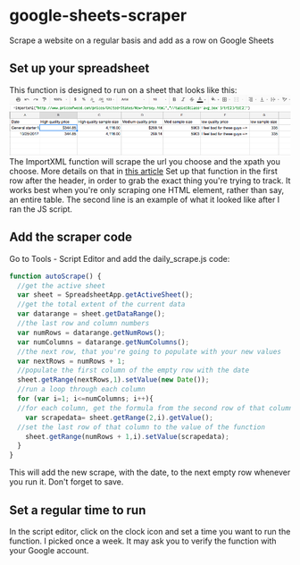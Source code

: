 # google-sheets-scraper
Scrape a website on a regular basis and add as a row on Google Sheets
## Set up your spreadsheet
This function is designed to run on a sheet that looks like this:
![Spreadsheet](Screen%20Shot%202017-10-25%20at%202.11.46%20PM.png)
The ImportXML function will scrape the url you choose and the xpath you choose. More details on that in [this article](https://www.benlcollins.com/spreadsheets/google-sheet-web-scraper/)
Set up that function in the first row after the header, in order to grab the exact thing you're trying to track. It works best when you're only scraping one HTML element, rather than say, an entire table. The second line is an example of what it looked like after I ran the JS script.

## Add the scraper code
Go to Tools - Script Editor and add the daily_scrape.js code:
```javascript
function autoScrape() {
  //get the active sheet
  var sheet = SpreadsheetApp.getActiveSheet();
  //get the total extent of the current data
  var datarange = sheet.getDataRange();
  //the last row and column numbers
  var numRows = datarange.getNumRows();
  var numColumns = datarange.getNumColumns();
  //the next row, that you're going to populate with your new values
  var nextRows = numRows + 1;
  //populate the first column of the empty row with the date
  sheet.getRange(nextRows,1).setValue(new Date());
  //run a loop through each column
  for (var i=1; i<=numColumns; i++){
  //for each column, get the formula from the second row of that column
    var scrapedata= sheet.getRange(2,i).getValue();
  //set the last row of that column to the value of the function
    sheet.getRange(numRows + 1,i).setValue(scrapedata);
  }
}
```
This will add the new scrape, with the date, to the next empty row whenever you run it. Don't forget to save.

## Set a regular time to run

In the script editor, click on the clock icon and set a time you want to run the function. I picked once a week.
It may ask you to verify the function with your Google account. 
